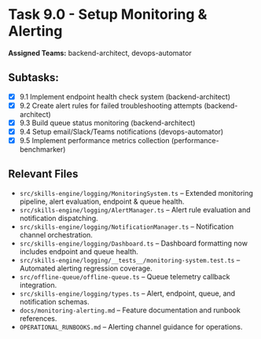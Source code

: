 # Task 9.0 - Setup Monitoring & Alerting

**Assigned Teams:** backend-architect, devops-automator

## Subtasks:
- [x] 9.1 Implement endpoint health check system (backend-architect)
- [x] 9.2 Create alert rules for failed troubleshooting attempts (backend-architect)
- [x] 9.3 Build queue status monitoring (backend-architect)
- [x] 9.4 Setup email/Slack/Teams notifications (devops-automator)
- [x] 9.5 Implement performance metrics collection (performance-benchmarker)

## Relevant Files
- `src/skills-engine/logging/MonitoringSystem.ts` – Extended monitoring pipeline, alert evaluation, endpoint & queue health.
- `src/skills-engine/logging/AlertManager.ts` – Alert rule evaluation and notification dispatching.
- `src/skills-engine/logging/NotificationManager.ts` – Notification channel orchestration.
- `src/skills-engine/logging/Dashboard.ts` – Dashboard formatting now includes endpoint and queue health.
- `src/skills-engine/logging/__tests__/monitoring-system.test.ts` – Automated alerting regression coverage.
- `src/offline-queue/offline-queue.ts` – Queue telemetry callback integration.
- `src/skills-engine/logging/types.ts` – Alert, endpoint, queue, and notification schemas.
- `docs/monitoring-alerting.md` – Feature documentation and runbook references.
- `OPERATIONAL_RUNBOOKS.md` – Alerting channel guidance for operations.
